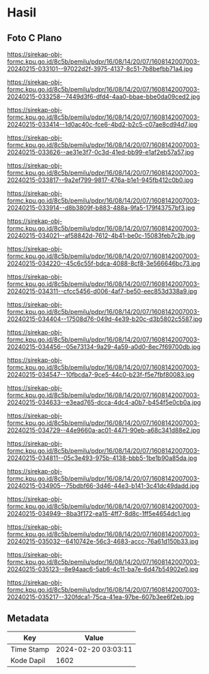 # Hasil

## Foto C Plano

https://sirekap-obj-formc.kpu.go.id/8c5b/pemilu/pdpr/16/08/14/20/07/1608142007003-20240215-033101--97022d2f-3975-4137-8c51-7b8befbb71a4.jpg

https://sirekap-obj-formc.kpu.go.id/8c5b/pemilu/pdpr/16/08/14/20/07/1608142007003-20240215-033258--7449d3f6-dfd4-4aa0-bbae-bbe0da09ced2.jpg

https://sirekap-obj-formc.kpu.go.id/8c5b/pemilu/pdpr/16/08/14/20/07/1608142007003-20240215-033414--1d0ac40c-fce6-4bd2-b2c5-c07ae8cd94d7.jpg

https://sirekap-obj-formc.kpu.go.id/8c5b/pemilu/pdpr/16/08/14/20/07/1608142007003-20240215-033626--ae31e3f7-0c3d-41ed-bb99-e1af2eb57a57.jpg

https://sirekap-obj-formc.kpu.go.id/8c5b/pemilu/pdpr/16/08/14/20/07/1608142007003-20240215-033817--9a2ef799-9817-476a-b1e1-945fb412c0b0.jpg

https://sirekap-obj-formc.kpu.go.id/8c5b/pemilu/pdpr/16/08/14/20/07/1608142007003-20240215-033914--d8b3809f-b883-488a-9fa5-179f43757bf3.jpg

https://sirekap-obj-formc.kpu.go.id/8c5b/pemilu/pdpr/16/08/14/20/07/1608142007003-20240215-034021--af58842d-7612-4b41-be0c-15083feb7c2b.jpg

https://sirekap-obj-formc.kpu.go.id/8c5b/pemilu/pdpr/16/08/14/20/07/1608142007003-20240215-034220--45c6c55f-bdca-4088-8cf8-3e566646bc73.jpg

https://sirekap-obj-formc.kpu.go.id/8c5b/pemilu/pdpr/16/08/14/20/07/1608142007003-20240215-034311--cfcc5456-d006-4af7-be50-eec853d338a9.jpg

https://sirekap-obj-formc.kpu.go.id/8c5b/pemilu/pdpr/16/08/14/20/07/1608142007003-20240215-034404--17508d76-049d-4e39-b20c-d3b5802c5587.jpg

https://sirekap-obj-formc.kpu.go.id/8c5b/pemilu/pdpr/16/08/14/20/07/1608142007003-20240215-034456--05e73134-9a29-4a59-a0d0-8ec7f69700db.jpg

https://sirekap-obj-formc.kpu.go.id/8c5b/pemilu/pdpr/16/08/14/20/07/1608142007003-20240215-034547--10fbcda7-9ce5-44c0-b23f-f5e7fbf80083.jpg

https://sirekap-obj-formc.kpu.go.id/8c5b/pemilu/pdpr/16/08/14/20/07/1608142007003-20240215-034633--e3ead765-dcca-4dc4-a0b7-b454f5e0cb0a.jpg

https://sirekap-obj-formc.kpu.go.id/8c5b/pemilu/pdpr/16/08/14/20/07/1608142007003-20240215-034729--44e9660a-ac01-4471-90eb-a68c341d88e2.jpg

https://sirekap-obj-formc.kpu.go.id/8c5b/pemilu/pdpr/16/08/14/20/07/1608142007003-20240215-034811--05c3e493-975b-4138-bbb5-1be1b90a85da.jpg

https://sirekap-obj-formc.kpu.go.id/8c5b/pemilu/pdpr/16/08/14/20/07/1608142007003-20240215-034905--75bdbf66-3d46-44e3-b141-3c41dc49dadd.jpg

https://sirekap-obj-formc.kpu.go.id/8c5b/pemilu/pdpr/16/08/14/20/07/1608142007003-20240215-034949--8ba3f172-ea15-4ff7-8d8c-1ff5e4654dc1.jpg

https://sirekap-obj-formc.kpu.go.id/8c5b/pemilu/pdpr/16/08/14/20/07/1608142007003-20240215-035032--6410742e-56c3-4683-accc-76a61d150b33.jpg

https://sirekap-obj-formc.kpu.go.id/8c5b/pemilu/pdpr/16/08/14/20/07/1608142007003-20240215-035123--8e94aac6-5ab6-4c11-ba7e-6d47b54902e0.jpg

https://sirekap-obj-formc.kpu.go.id/8c5b/pemilu/pdpr/16/08/14/20/07/1608142007003-20240215-035217--320fdca1-75ca-41ea-97be-607b3ee6f2eb.jpg


## Metadata

| Key        | Value               |
| ---------- | ------------------- |
| Time Stamp | 2024-02-20 03:03:11 |
| Kode Dapil | 1602                |



